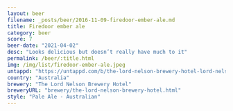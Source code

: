 ```yaml
---
layout: beer
filename: _posts/beer/2016-11-09-firedoor-ember-ale.md
title: Firedoor ember ale
category: beer
score: 7
beer-date: "2021-04-02"
desc: "Looks delicious but doesn’t really have much to it"
permalink: /beer/:title.html
img: /img/list/firedoor-ember-ale.jpeg
untappd: "https://untappd.com/b/the-lord-nelson-brewery-hotel-lord-nelson-x-firedoor-ember-ale/4196502"
country: "Australia"
brewery: "The Lord Nelson Brewery Hotel"
breweryURL: "brewery/the-lord-nelson-brewery-hotel.html"
style: "Pale Ale - Australian"
---
```

